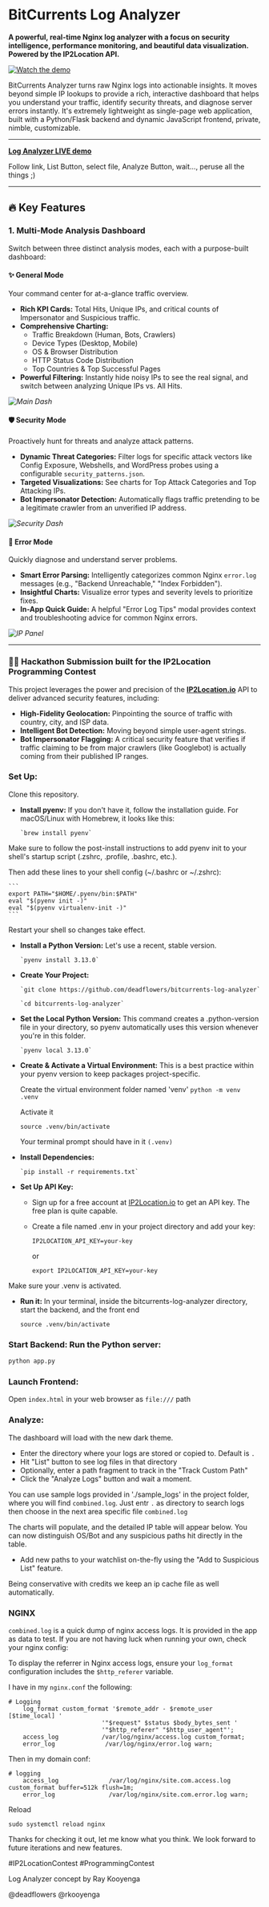 # BitCurrents Log Analyzer

**A powerful, real-time Nginx log analyzer with a focus on security intelligence, performance monitoring, and beautiful data visualization. Powered by the IP2Location API.**

[![Watch the demo](https://img.youtube.com/vi/_bsR1jk-Mas/0.jpg)](https://youtu.be/_bsR1jk-Mas?si=I0kenWTKE6MPDkoP)

BitCurrents Analyzer turns raw Nginx logs into actionable insights. It moves beyond simple IP lookups to provide a rich, interactive dashboard that helps you understand your traffic, identify security threats, and diagnose server errors instantly. It's extremely lightweight as single-page web application, built with a Python/Flask backend and dynamic JavaScript frontend, private, nimble, customizable.

---

**[Log Analyzer LIVE demo](https://bitcurrents.com/log-analyzer/index.html)**

Follow link, List Button, select file, Analyze Button, wait..., peruse all the things ;) 

---

## 🔥 Key Features

### 1. Multi-Mode Analysis Dashboard
Switch between three distinct analysis modes, each with a purpose-built dashboard:

#### ✨ General Mode
Your command center for at-a-glance traffic overview.
-   **Rich KPI Cards:** Total Hits, Unique IPs, and critical counts of Impersonator and Suspicious traffic.
-   **Comprehensive Charting:**
    -   Traffic Breakdown (Human, Bots, Crawlers)
    -   Device Types (Desktop, Mobile)
    -   OS & Browser Distribution
    -   HTTP Status Code Distribution
    -   Top Countries & Top Successful Pages
-   **Powerful Filtering:** Instantly hide noisy IPs to see the real signal, and switch between analyzing Unique IPs vs. All Hits.

*![Main Dash](https://github.com/user-attachments/assets/947d71b1-dd58-4d06-9ef9-b813255c7cfa)*


#### 🛡️ Security Mode
Proactively hunt for threats and analyze attack patterns.
-   **Dynamic Threat Categories:** Filter logs for specific attack vectors like Config Exposure, Webshells, and WordPress probes using a configurable `security_patterns.json`.
-   **Targeted Visualizations:** See charts for Top Attack Categories and Top Attacking IPs.
-   **Bot Impersonator Detection:** Automatically flags traffic pretending to be a legitimate crawler from an unverified IP address.

*![Security Dash](https://github.com/user-attachments/assets/89bb7272-8155-4888-a338-e7a2716f812c)*

#### 🚨 Error Mode
Quickly diagnose and understand server problems.
-   **Smart Error Parsing:** Intelligently categorizes common Nginx `error.log` messages (e.g., "Backend Unreachable," "Index Forbidden").
-   **Insightful Charts:** Visualize error types and severity levels to prioritize fixes.
-   **In-App Quick Guide:** A helpful "Error Log Tips" modal provides context and troubleshooting advice for common Nginx errors.

*![IP Panel](https://github.com/user-attachments/assets/181f9579-e045-4437-995f-e57df7dddf46)*

---

### 👨‍💻 Hackathon Submission built for the IP2Location Programming Contest

This project leverages the power and precision of the **[IP2Location.io](https://www.ip2location.io/)** API to deliver advanced security features, including:
-   **High-Fidelity Geolocation:** Pinpointing the source of traffic with country, city, and ISP data.
-   **Intelligent Bot Detection:** Moving beyond simple user-agent strings.
-   **Bot Impersonator Flagging:** A critical security feature that verifies if traffic claiming to be from major crawlers (like Googlebot) is actually coming from their published IP ranges.


### Set Up: 

Clone this repository.

*   **Install pyenv:** If you don't have it, follow the installation guide. For macOS/Linux with Homebrew, it looks like this:
    
        `brew install pyenv`
    
Make sure to follow the post-install instructions to add pyenv init to your shell's startup script (.zshrc, .profile, .bashrc, etc.).

Then add these lines to your shell config (~/.bashrc or ~/.zshrc):

    ```
    export PATH="$HOME/.pyenv/bin:$PATH"
    eval "$(pyenv init -)"
    eval "$(pyenv virtualenv-init -)"
    ```

Restart your shell so changes take effect.
    
*   **Install a Python Version:** Let's use a recent, stable version.
    
        `pyenv install 3.13.0`
      
*   **Create Your Project:**
    
        `git clone https://github.com/deadflowers/bitcurrents-log-analyzer`
    
        `cd bitcurrents-log-analyzer`
      
*   **Set the Local Python Version:** This command creates a .python-version file in your directory, so pyenv automatically uses this version whenever you're in this folder.
    
        `pyenv local 3.13.0`
      
*   **Create & Activate a Virtual Environment:** This is a best practice within your pyenv version to keep packages project-specific.
    
     Create the virtual environment folder named 'venv'
    `python -m venv .venv`
    
     Activate it
    
    `source .venv/bin/activate`

     Your terminal prompt should have in it `(.venv)`
      
*   **Install Dependencies:**
    
        `pip install -r requirements.txt`
      
*   **Set Up API Key:**
    
    *   Sign up for a free account at [IP2Location.io](https://ip2location.io) to get an API key. The free plan is quite capable.
        
    *   Create a file named .env in your project directory and add your key:
           
         `IP2LOCATION_API_KEY=your-key`
        
        or
        
         `export IP2LOCATION_API_KEY=your-key`

Make sure your .venv is activated.
    
*   **Run it:** In your terminal, inside the bitcurrents-log-analyzer directory, start the backend, and the front end
  
       `source .venv/bin/activate`

### Start Backend: Run the Python server:

```bash
python app.py
```

### Launch Frontend: 
Open `index.html` in your web browser as `file:///` path

### Analyze:
The dashboard will load with the new dark theme. 

- Enter the directory where your logs are stored or copied to. Default is `.`
- Hit "List" button to see log files in that directory
- Optionally, enter a path fragment to track in the "Track Custom Path"
- Click the "Analyze Logs" button and wait a moment.

You can use sample logs provided in './sample_logs' in the project folder, where you will find `combined.log`. Just entr `.` as directory to search logs then choose in the next area specific file `combined.log`

The charts will populate, and the detailed IP table will appear below. You can now distinguish OS/Bot and any suspicious paths hit directly in the table.
- Add new paths to your watchlist on-the-fly using the "Add to Suspicious List" feature.

Being conservative with credits we keep an ip cache file as well automatically.

### NGINX

`combined.log` is a quick dump of nginx access logs. It is provided in the app as data to test. If you are not having luck when running your own, check your nginx config:

To display the referrer in Nginx access logs, ensure your `log_format` configuration includes the `$http_referer` variable.

I have in my `nginx.conf` the following:

```
# Logging
    log_format custom_format '$remote_addr - $remote_user [$time_local] '
                          '"$request" $status $body_bytes_sent '
                          '"$http_referer" "$http_user_agent"';
    access_log		      /var/log/nginx/access.log custom_format;
    error_log              /var/log/nginx/error.log warn;
```

Then in my domain conf:

```
# logging
    access_log              /var/log/nginx/site.com.access.log custom_format buffer=512k flush=1m;
    error_log               /var/log/nginx/site.com.error.log warn;
```

Reload

```
sudo systemctl reload nginx
```

Thanks for checking it out, let me know what you think. We look forward to future iterations and new features.

#IP2LocationContest #ProgrammingContest

Log Analyzer concept by Ray Kooyenga

@deadflowers @rkooyenga

